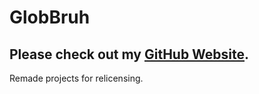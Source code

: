# GlobBruh

## **Please check out my [GitHub Website](https://glob-bruh.github.io/globbruh-website/).**

Remade projects for relicensing.
